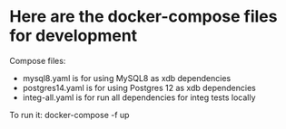 # Here are the docker-compose files for development


Compose files:
* mysql8.yaml is for using MySQL8 as xdb dependencies
* postgres14.yaml is for using Postgres 12 as xdb dependencies
* integ-all.yaml is for run all dependencies for integ tests locally

To run it:
docker-compose -f <filename> up
